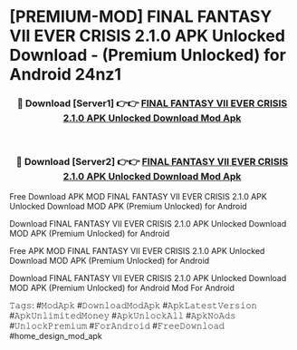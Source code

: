 # [PREMIUM-MOD] FINAL FANTASY VII EVER CRISIS 2.1.0 APK Unlocked Download - (Premium Unlocked) for Android 24nz1



<div align="center">
<h3>🔴 Download [Server1] 👉👉 <a href="https://momento.my/?title=FINAL_FANTASY_VII_EVER_CRISIS_2.1.0_APK_Unlocked_Download">FINAL FANTASY VII EVER CRISIS 2.1.0 APK Unlocked Download Mod Apk</a></h3><br>

<h3>🔴 Download [Server2] 👉👉 <a href="https://momento.my/?title=FINAL_FANTASY_VII_EVER_CRISIS_2.1.0_APK_Unlocked_Download">FINAL FANTASY VII EVER CRISIS 2.1.0 APK Unlocked Download Mod Apk</a></h3>
</div>



Free Download APK MOD FINAL FANTASY VII EVER CRISIS 2.1.0 APK Unlocked Download MOD APK (Premium Unlocked) for Android

Download FINAL FANTASY VII EVER CRISIS 2.1.0 APK Unlocked Download MOD APK (Premium Unlocked) for Android

Free APK MOD FINAL FANTASY VII EVER CRISIS 2.1.0 APK Unlocked Download MOD APK (Premium Unlocked) for Android

Download FINAL FANTASY VII EVER CRISIS 2.1.0 APK Unlocked Download MOD APK (Premium Unlocked) for Android Mod For Android

𝚃𝚊𝚐𝚜: #𝙼𝚘𝚍𝙰𝚙𝚔 #𝙳𝚘𝚠𝚗𝚕𝚘𝚊𝚍𝙼𝚘𝚍𝙰𝚙𝚔 #𝙰𝚙𝚔𝙻𝚊𝚝𝚎𝚜𝚝𝚅𝚎𝚛𝚜𝚒𝚘𝚗 #𝙰𝚙𝚔𝚄𝚗𝚕𝚒𝚖𝚒𝚝𝚎𝚍𝙼𝚘𝚗𝚎𝚢 #𝙰𝚙𝚔𝚄𝚗𝚕𝚘𝚌𝚔𝙰𝚕𝚕 #𝙰𝚙𝚔𝙽𝚘𝙰𝚍𝚜 #𝚄𝚗𝚕𝚘𝚌𝚔𝙿𝚛𝚎𝚖𝚒𝚞𝚖 #𝙵𝚘𝚛𝙰𝚗𝚍𝚛𝚘𝚒𝚍 #𝙵𝚛𝚎𝚎𝙳𝚘𝚠𝚗𝚕𝚘𝚊𝚍 #home_design_mod_apk
